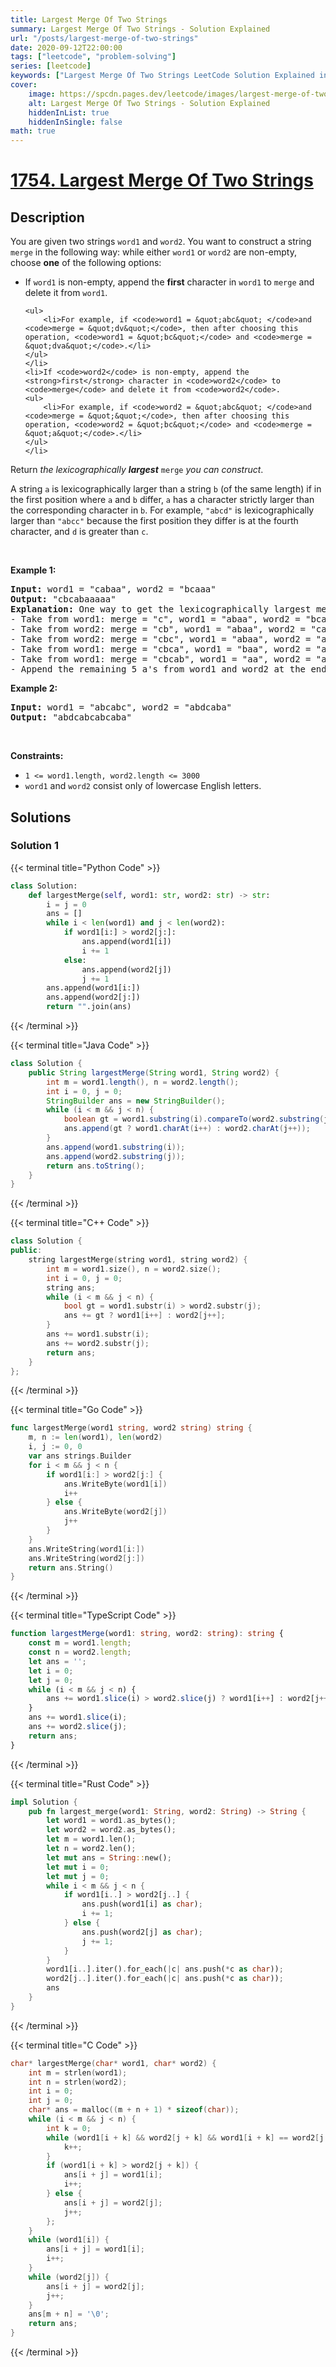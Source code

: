 ```yaml
---
title: Largest Merge Of Two Strings
summary: Largest Merge Of Two Strings - Solution Explained
url: "/posts/largest-merge-of-two-strings"
date: 2020-09-12T22:00:00
tags: ["leetcode", "problem-solving"]
series: [leetcode]
keywords: ["Largest Merge Of Two Strings LeetCode Solution Explained in all languages", "1754", "leetcode question 1754", "Largest Merge Of Two Strings", "LeetCode", "leetcode solution in Python3 C++ Java Go PHP Ruby Swift TypeScript Rust C# JavaScript C", "GeeksforGeeks", "InterviewBit", "Coding Ninjas", "HackerRank", "HackerEarth", "CodeChef", "TopCoder", "AlgoExpert", "freeCodeCamp", "Codeforces", "GitHub", "AtCoder", "Samir Paul"]
cover:
    image: https://spcdn.pages.dev/leetcode/images/largest-merge-of-two-strings.webp
    alt: Largest Merge Of Two Strings - Solution Explained
    hiddenInList: true
    hiddenInSingle: false
math: true
---
```



# [1754. Largest Merge Of Two Strings](https://leetcode.com/problems/largest-merge-of-two-strings)


## Description

<p>You are given two strings <code>word1</code> and <code>word2</code>. You want to construct a string <code>merge</code> in the following way: while either <code>word1</code> or <code>word2</code> are non-empty, choose <strong>one</strong> of the following options:</p>

<ul>
	<li>If <code>word1</code> is non-empty, append the <strong>first</strong> character in <code>word1</code> to <code>merge</code> and delete it from <code>word1</code>.

    <ul>
    	<li>For example, if <code>word1 = &quot;abc&quot; </code>and <code>merge = &quot;dv&quot;</code>, then after choosing this operation, <code>word1 = &quot;bc&quot;</code> and <code>merge = &quot;dva&quot;</code>.</li>
    </ul>
    </li>
    <li>If <code>word2</code> is non-empty, append the <strong>first</strong> character in <code>word2</code> to <code>merge</code> and delete it from <code>word2</code>.
    <ul>
    	<li>For example, if <code>word2 = &quot;abc&quot; </code>and <code>merge = &quot;&quot;</code>, then after choosing this operation, <code>word2 = &quot;bc&quot;</code> and <code>merge = &quot;a&quot;</code>.</li>
    </ul>
    </li>

</ul>

<p>Return <em>the lexicographically <strong>largest</strong> </em><code>merge</code><em> you can construct</em>.</p>

<p>A string <code>a</code> is lexicographically larger than a string <code>b</code> (of the same length) if in the first position where <code>a</code> and <code>b</code> differ, <code>a</code> has a character strictly larger than the corresponding character in <code>b</code>. For example, <code>&quot;abcd&quot;</code> is lexicographically larger than <code>&quot;abcc&quot;</code> because the first position they differ is at the fourth character, and <code>d</code> is greater than <code>c</code>.</p>

<p>&nbsp;</p>
<p><strong class="example">Example 1:</strong></p>

<pre>
<strong>Input:</strong> word1 = &quot;cabaa&quot;, word2 = &quot;bcaaa&quot;
<strong>Output:</strong> &quot;cbcabaaaaa&quot;
<strong>Explanation:</strong> One way to get the lexicographically largest merge is:
- Take from word1: merge = &quot;c&quot;, word1 = &quot;abaa&quot;, word2 = &quot;bcaaa&quot;
- Take from word2: merge = &quot;cb&quot;, word1 = &quot;abaa&quot;, word2 = &quot;caaa&quot;
- Take from word2: merge = &quot;cbc&quot;, word1 = &quot;abaa&quot;, word2 = &quot;aaa&quot;
- Take from word1: merge = &quot;cbca&quot;, word1 = &quot;baa&quot;, word2 = &quot;aaa&quot;
- Take from word1: merge = &quot;cbcab&quot;, word1 = &quot;aa&quot;, word2 = &quot;aaa&quot;
- Append the remaining 5 a&#39;s from word1 and word2 at the end of merge.
</pre>

<p><strong class="example">Example 2:</strong></p>

<pre>
<strong>Input:</strong> word1 = &quot;abcabc&quot;, word2 = &quot;abdcaba&quot;
<strong>Output:</strong> &quot;abdcabcabcaba&quot;
</pre>

<p>&nbsp;</p>
<p><strong>Constraints:</strong></p>

<ul>
	<li><code>1 &lt;= word1.length, word2.length &lt;= 3000</code></li>
	<li><code>word1</code> and <code>word2</code> consist only of lowercase English letters.</li>
</ul>

## Solutions

### Solution 1

<!-- tabs:start -->

{{< terminal title="Python Code" >}}
```python
class Solution:
    def largestMerge(self, word1: str, word2: str) -> str:
        i = j = 0
        ans = []
        while i < len(word1) and j < len(word2):
            if word1[i:] > word2[j:]:
                ans.append(word1[i])
                i += 1
            else:
                ans.append(word2[j])
                j += 1
        ans.append(word1[i:])
        ans.append(word2[j:])
        return "".join(ans)
```
{{< /terminal >}}

{{< terminal title="Java Code" >}}
```java
class Solution {
    public String largestMerge(String word1, String word2) {
        int m = word1.length(), n = word2.length();
        int i = 0, j = 0;
        StringBuilder ans = new StringBuilder();
        while (i < m && j < n) {
            boolean gt = word1.substring(i).compareTo(word2.substring(j)) > 0;
            ans.append(gt ? word1.charAt(i++) : word2.charAt(j++));
        }
        ans.append(word1.substring(i));
        ans.append(word2.substring(j));
        return ans.toString();
    }
}
```
{{< /terminal >}}

{{< terminal title="C++ Code" >}}
```cpp
class Solution {
public:
    string largestMerge(string word1, string word2) {
        int m = word1.size(), n = word2.size();
        int i = 0, j = 0;
        string ans;
        while (i < m && j < n) {
            bool gt = word1.substr(i) > word2.substr(j);
            ans += gt ? word1[i++] : word2[j++];
        }
        ans += word1.substr(i);
        ans += word2.substr(j);
        return ans;
    }
};
```
{{< /terminal >}}

{{< terminal title="Go Code" >}}
```go
func largestMerge(word1 string, word2 string) string {
	m, n := len(word1), len(word2)
	i, j := 0, 0
	var ans strings.Builder
	for i < m && j < n {
		if word1[i:] > word2[j:] {
			ans.WriteByte(word1[i])
			i++
		} else {
			ans.WriteByte(word2[j])
			j++
		}
	}
	ans.WriteString(word1[i:])
	ans.WriteString(word2[j:])
	return ans.String()
}
```
{{< /terminal >}}

{{< terminal title="TypeScript Code" >}}
```ts
function largestMerge(word1: string, word2: string): string {
    const m = word1.length;
    const n = word2.length;
    let ans = '';
    let i = 0;
    let j = 0;
    while (i < m && j < n) {
        ans += word1.slice(i) > word2.slice(j) ? word1[i++] : word2[j++];
    }
    ans += word1.slice(i);
    ans += word2.slice(j);
    return ans;
}
```
{{< /terminal >}}

{{< terminal title="Rust Code" >}}
```rust
impl Solution {
    pub fn largest_merge(word1: String, word2: String) -> String {
        let word1 = word1.as_bytes();
        let word2 = word2.as_bytes();
        let m = word1.len();
        let n = word2.len();
        let mut ans = String::new();
        let mut i = 0;
        let mut j = 0;
        while i < m && j < n {
            if word1[i..] > word2[j..] {
                ans.push(word1[i] as char);
                i += 1;
            } else {
                ans.push(word2[j] as char);
                j += 1;
            }
        }
        word1[i..].iter().for_each(|c| ans.push(*c as char));
        word2[j..].iter().for_each(|c| ans.push(*c as char));
        ans
    }
}
```
{{< /terminal >}}

{{< terminal title="C Code" >}}
```c
char* largestMerge(char* word1, char* word2) {
    int m = strlen(word1);
    int n = strlen(word2);
    int i = 0;
    int j = 0;
    char* ans = malloc((m + n + 1) * sizeof(char));
    while (i < m && j < n) {
        int k = 0;
        while (word1[i + k] && word2[j + k] && word1[i + k] == word2[j + k]) {
            k++;
        }
        if (word1[i + k] > word2[j + k]) {
            ans[i + j] = word1[i];
            i++;
        } else {
            ans[i + j] = word2[j];
            j++;
        };
    }
    while (word1[i]) {
        ans[i + j] = word1[i];
        i++;
    }
    while (word2[j]) {
        ans[i + j] = word2[j];
        j++;
    }
    ans[m + n] = '\0';
    return ans;
}
```
{{< /terminal >}}

<!-- tabs:end -->

<!-- end -->
